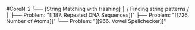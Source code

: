 #CoreN-2
└── [String Matching with Hashing]
    │   / Finding string patterns /
    │
    ├── Problem: "[[187. Repeated DNA Sequences]]"
    ├── Problem: "[[726. Number of Atoms]]"
    └── Problem: "[[966. Vowel Spellchecker]]"